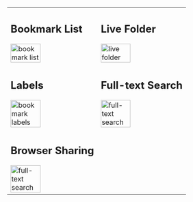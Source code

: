 <table>
<tr>
<td>
<h2>Bookmark List</h2>

<img src='https://github.com/tomstrummer/gmarks-android/raw/master/screenshots/list.png' title='bookmark list' width='60%' height='60%' />
</td>
<td>
<h2>Live Folder</h2>

<img src='https://github.com/tomstrummer/gmarks-android/raw/master/screenshots/live-folder.png' title='live folder' width='60%' height='60%' />
</td></tr>
<tr><td>
<h2>Labels</h2>

<img src='https://github.com/tomstrummer/gmarks-android/raw/master/screenshots/labels.png' title='bookmark labels' width='60%' height='60%' />
</td>
<td>
<h2>Full-text Search</h2>

<img src='https://github.com/tomstrummer/gmarks-android/raw/master/screenshots/search.png' title='full-text search' width='60%' height='60%' />
</td>
</tr>
<tr>
<td>
<h2>Browser Sharing</h2>

<img src='https://github.com/tomstrummer/gmarks-android/raw/master/screenshots/share-menu.png' title='full-text search' width='60%' height='60%' />
</td>
</tr>
</table>